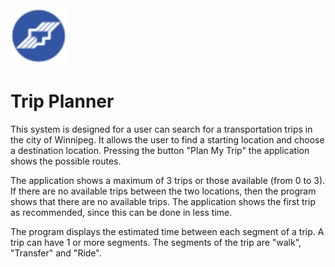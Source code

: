 <img src="https://raw.githubusercontent.com/WillyGilbert/Trip-Planner/master/src/image/favicon.png" width="90" height="90">

# Trip Planner

This system is designed for a user can search for a transportation trips in the city of Winnipeg. It allows the user to find a starting location and choose a destination location. Pressing the button "Plan My Trip" the application shows the possible routes.

The application shows a maximum of 3 trips or those available (from 0 to 3). If there are no available trips between the two locations, then the program shows that there are no available trips. The application shows the first trip as recommended, since this can be done in less time.

The program displays the estimated time between each segment of a trip. A trip can have 1 or more segments. The segments of the trip are "walk", "Transfer" and "Ride".
